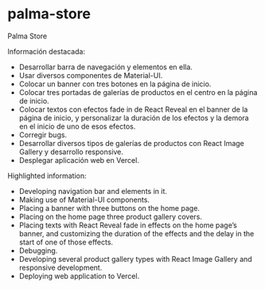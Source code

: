 # palma-store
Palma Store

Información destacada:

- Desarrollar barra de navegación y elementos en ella.
- Usar diversos componentes de Material-UI.
- Colocar un banner con tres botones en la página de inicio.
- Colocar tres portadas de galerías de productos en el centro en la página de inicio.
- Colocar textos con efectos fade in de React Reveal en el banner de la página de inicio, y personalizar la duración de los efectos y la demora en el inicio de uno de esos efectos.
- Corregir bugs.
- Desarrollar diversos tipos de galerías de productos con React Image Gallery y desarrollo responsive.
- Desplegar aplicación web en Vercel.

Highlighted information:

- Developing navigation bar and elements in it.
- Making use of Material-UI components.
- Placing a banner with three buttons on the home page.
- Placing on the home page three product gallery covers.
- Placing texts with React Reveal fade in effects on the home page’s banner, and customizing the duration of the effects and the delay in the start of one of those effects.
- Debugging.
- Developing several product gallery types with React Image Gallery and responsive development.
- Deploying web application to Vercel.
